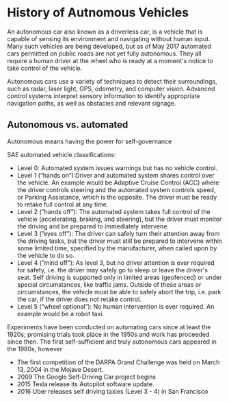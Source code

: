 # History of Autnomous Vehicles 

An autonomous car also known as a driverless car, is a vehicle that is capable of sensing its environment and navigating without human input. Many such vehicles are being developed, but as of May 2017 automated cars permitted on public roads are not yet fully autonomous. They all require a human driver at the wheel who is ready at a moment's notice to take control of the vehicle.

Autonomous cars use a variety of techniques to detect their surroundings, such as radar, laser light, GPS, odometry, and computer vision. Advanced control systems interpret sensory information to identify appropriate navigation paths, as well as obstacles and relevant signage. 

## Autonomous vs. automated
Autonomous means having the power for self-governance

SAE automated vehicle classifications:

- Level 0: Automated system issues warnings but has no vehicle control.
- Level 1 (”hands on”):Driver and automated system shares control over the vehicle. An example would be Adaptive Cruise Control (ACC) where the driver controls steering and the automated system controls speed, or Parking Assistance, which is the opposite. The driver must be ready to retake full control at any time. 
- Level 2 (”hands off”): The automated system takes full control of the vehicle (accelerating, braking, and steering), but the driver must monitor the driving and be prepared to immediately intervene. 
- Level 3 (”eyes off”): The driver can safely turn their attention away from the driving tasks, but the driver must still be prepared to intervene within some limited time, specified by the manufacturer, when called upon by the vehicle to do so.
- Level 4 (”mind off”):  As level 3, but no driver attention is ever required for safety, i.e. the driver may safely go to sleep or leave the driver's seat. Self driving is supported only in limited areas (geofenced) or under special circumstances, like traffic jams. Outside of these areas or circumstances, the vehicle must be able to safely abort the trip, i.e. park the car, if the driver does not retake control.
- Level 5 (”wheel optional”): No human intervention is ever required. An example would be a robot taxi.

Experiments have been conducted on automating cars since at least the 1920s; promising trials took place in the 1950s and work has proceeded since then. The first self-sufficient and truly autonomous cars appeared in the 1980s, however 

- The first competition of the DARPA Grand Challenge was held on March 13, 2004 in the Mojave Desert.
- 2009 The Google Self-Driving Car project begins
- 2015 Tesla release its Autopilot software update.
- 2016 Uber releases self driving taxies (Level 3 - 4) in San Francisco 
